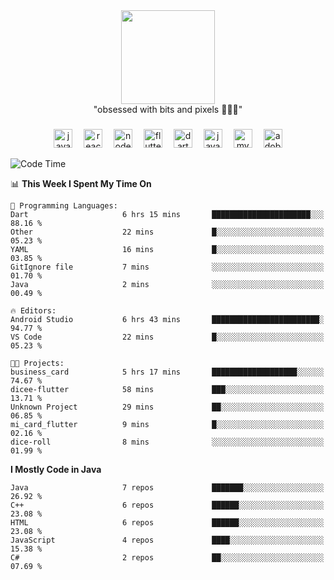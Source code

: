 


  <div align="center">
    
   <img src = "https://i.postimg.cc/W1R4TF4j/d6kpuve-c97567cf-518b-4b86-a271-5c89d88d22f7.gif"  width=150px height=150px />
 </div>

<div align="center">
  "obsessed with bits and pixels 🧑‍💻🎨"
</div>

  ###
<div align="center">
  <img src="https://cdn.jsdelivr.net/gh/devicons/devicon/icons/javascript/javascript-original.svg" height="30" alt="javascript logo"  />
  <img width="10" />
  <img src="https://cdn.jsdelivr.net/gh/devicons/devicon/icons/react/react-original.svg" height="30" alt="react logo"  />
  <img width="10" />
  <img src="https://cdn.jsdelivr.net/gh/devicons/devicon/icons/nodejs/nodejs-original.svg" height="30" alt="nodejs logo"  />
  <img width="10" />
  <img src="https://cdn.jsdelivr.net/gh/devicons/devicon/icons/flutter/flutter-original.svg" height="30" alt="flutter logo"  />
  <img width="10" />
  <img src="https://cdn.jsdelivr.net/gh/devicons/devicon/icons/dart/dart-original.svg" height="30" alt="dart logo"  />
  <img width="10" />
  <img src="https://cdn.jsdelivr.net/gh/devicons/devicon/icons/java/java-original.svg" height="30" alt="java logo"  />
  <img width="10" />
  <img src="https://skillicons.dev/icons?i=mysql" height="30" alt="mysql logo"  />
  <img width="10" />
  <img src="https://skillicons.dev/icons?i=pr" height="30" alt="adobepremierepro logo"  />
</div>




<!--START_SECTION:waka-->
![Code Time](http://img.shields.io/badge/Code%20Time-22%20hrs%2043%20mins-blue)

📊 **This Week I Spent My Time On** 

```text
💬 Programming Languages: 
Dart                     6 hrs 15 mins       ██████████████████████░░░   88.16 % 
Other                    22 mins             █░░░░░░░░░░░░░░░░░░░░░░░░   05.23 % 
YAML                     16 mins             █░░░░░░░░░░░░░░░░░░░░░░░░   03.85 % 
GitIgnore file           7 mins              ░░░░░░░░░░░░░░░░░░░░░░░░░   01.70 % 
Java                     2 mins              ░░░░░░░░░░░░░░░░░░░░░░░░░   00.49 % 

🔥 Editors: 
Android Studio           6 hrs 43 mins       ████████████████████████░   94.77 % 
VS Code                  22 mins             █░░░░░░░░░░░░░░░░░░░░░░░░   05.23 % 

🐱‍💻 Projects: 
business_card            5 hrs 17 mins       ███████████████████░░░░░░   74.67 % 
dicee-flutter            58 mins             ███░░░░░░░░░░░░░░░░░░░░░░   13.71 % 
Unknown Project          29 mins             ██░░░░░░░░░░░░░░░░░░░░░░░   06.85 % 
mi_card_flutter          9 mins              █░░░░░░░░░░░░░░░░░░░░░░░░   02.16 % 
dice-roll                8 mins              ░░░░░░░░░░░░░░░░░░░░░░░░░   01.99 % 
```

**I Mostly Code in Java** 

```text
Java                     7 repos             ███████░░░░░░░░░░░░░░░░░░   26.92 % 
C++                      6 repos             ██████░░░░░░░░░░░░░░░░░░░   23.08 % 
HTML                     6 repos             ██████░░░░░░░░░░░░░░░░░░░   23.08 % 
JavaScript               4 repos             ████░░░░░░░░░░░░░░░░░░░░░   15.38 % 
C#                       2 repos             ██░░░░░░░░░░░░░░░░░░░░░░░   07.69 % 
```




<!--END_SECTION:waka-->
